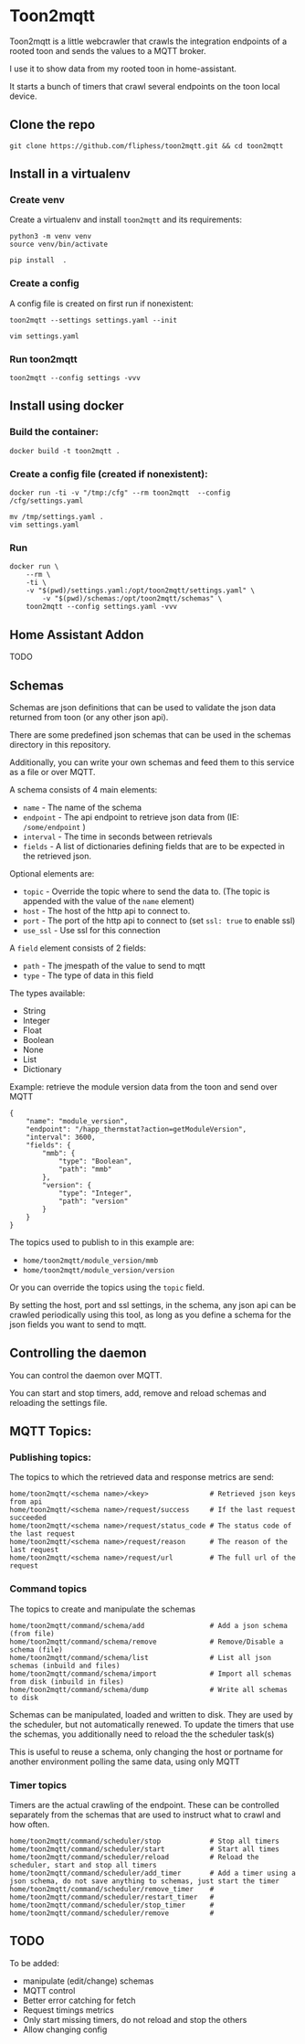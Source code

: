 # Toon2mqtt

Toon2mqtt is a little webcrawler that crawls the integration endpoints of a rooted toon and sends the values to a MQTT broker.

I use it to show data from my rooted toon in home-assistant.

It starts a bunch of timers that crawl several endpoints on the toon local device.


## Clone the repo

```
git clone https://github.com/fliphess/toon2mqtt.git && cd toon2mqtt
```


## Install in a virtualenv

### Create venv

Create a virtualenv and install `toon2mqtt` and its requirements:

```
python3 -m venv venv
source venv/bin/activate

pip install  .
```

### Create a config

A config file is created on first run if nonexistent:

```
toon2mqtt --settings settings.yaml --init

vim settings.yaml
```

### Run toon2mqtt

```
toon2mqtt --config settings -vvv
```


## Install using docker

### Build the container:

```
docker build -t toon2mqtt .
```

### Create a config file (created if nonexistent):

```
docker run -ti -v "/tmp:/cfg" --rm toon2mqtt  --config /cfg/settings.yaml

mv /tmp/settings.yaml .
vim settings.yaml
```

### Run

```
docker run \
	--rm \
	-ti \
	-v "$(pwd)/settings.yaml:/opt/toon2mqtt/settings.yaml" \
        -v "$(pwd)/schemas:/opt/toon2mqtt/schemas" \
	toon2mqtt --config settings.yaml -vvv
```


## Home Assistant Addon

TODO



## Schemas

Schemas are json definitions that can be used to validate
the json data returned from toon (or any other json api).

There are some predefined json schemas that can be used
in the schemas directory in this repository.

Additionally, you can write your own schemas and feed them
to this service as a file or over MQTT.

A schema consists of 4 main elements:

- `name`     - The name of the schema
- `endpoint` - The api endpoint to retrieve json data from (IE: `/some/endpoint` )
- `interval` - The time in seconds between retrievals
- `fields`   - A list of dictionaries defining fields that
               are to be expected in the retrieved json.

Optional elements are:

- `topic` - Override the topic where to send the data to.
          (The topic is appended with the value of the  `name` element)
- `host`  - The host of the http api to connect to.
- `port`  - The port of the http api to connect to (set `ssl: true` to enable ssl)
- `use_ssl`   - Use ssl for this connection

A `field` element consists of 2 fields:

- `path`   - The jmespath of the value to send to mqtt
- `type`   - The type of data in this field

The types available:
- String
- Integer
- Float
- Boolean
- None
- List
- Dictionary


Example: retrieve the module version data from the toon and send over MQTT
```
{
    "name": "module_version",
    "endpoint": "/happ_thermstat?action=getModuleVersion",
    "interval": 3600,
    "fields": {
        "mmb": {
            "type": "Boolean",
            "path": "mmb"
        },
        "version": {
            "type": "Integer",
            "path": "version"
        }
    }
}
```

The topics used to publish to in this example are:
- `home/toon2mqtt/module_version/mmb`
- `home/toon2mqtt/module_version/version`

Or you can override the topics using the `topic` field.

By setting the host, port and ssl settings, in the schema, any json api can be crawled periodically using this tool, as long as you define a schema for the json fields you want to send to mqtt.


## Controlling the daemon

You can control the daemon over MQTT.

You can start and stop timers, add, remove and reload schemas and reloading the settings file.


## MQTT Topics:


### Publishing topics:

The topics to which the retrieved data and response metrics are send:
```
home/toon2mqtt/<schema name>/<key>               # Retrieved json keys from api
home/toon2mqtt/<schema name>/request/success     # If the last request succeeded
home/toon2mqtt/<schema name>/request/status_code # The status code of the last request
home/toon2mqtt/<schema name>/request/reason      # The reason of the last request
home/toon2mqtt/<schema name>/request/url         # The full url of the request
```

### Command topics

The topics to create and manipulate the schemas

```
home/toon2mqtt/command/schema/add                # Add a json schema (from file)
home/toon2mqtt/command/schema/remove             # Remove/Disable a schema (file)
home/toon2mqtt/command/schema/list               # List all json schemas (inbuild and files)
home/toon2mqtt/command/schema/import             # Import all schemas from disk (inbuild in files)
home/toon2mqtt/command/schema/dump               # Write all schemas to disk
```

Schemas can be manipulated, loaded and written to disk. They are used by the scheduler, but not automatically renewed.
To update the timers that use the schemas, you additionally need to reload the the scheduler task(s)

This is useful to reuse a schema, only changing the host or portname for another environment polling the same data, using only MQTT


### Timer topics

Timers are the actual crawling of the endpoint. These can be controlled separately from the schemas that are used to instruct what to crawl and how often.

```
home/toon2mqtt/command/scheduler/stop            # Stop all timers
home/toon2mqtt/command/scheduler/start           # Start all times
home/toon2mqtt/command/scheduler/reload          # Reload the scheduler, start and stop all timers
home/toon2mqtt/command/scheduler/add_timer       # Add a timer using a json schema, do not save anything to schemas, just start the timer
home/toon2mqtt/command/scheduler/remove_timer    #
home/toon2mqtt/command/scheduler/restart_timer   #
home/toon2mqtt/command/scheduler/stop_timer      #
home/toon2mqtt/command/scheduler/remove          #
```

## TODO

To be added:

- manipulate (edit/change) schemas
- MQTT control
- Better error catching for fetch
- Request timings metrics
- Only start missing timers, do not reload and stop the others
- Allow changing config

